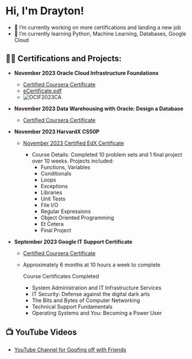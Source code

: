 <h1>Hi, I'm Drayton! </h1>

- 🔭 I’m currently working on more certifications and landing a new job
- 🌱 I’m currently learning Python, Machine Learning, Databases, Google Cloud
<h2>👨‍💻 Certifications and Projects:</h2>

- <b>November 2023 Oracle Cloud Infrastructure Foundations</b>
  - [Certified Coursera Certificate](https://coursera.org/share/7c11c1c1133dab161765a6b285a39f26)
  - [eCertificate.pdf](https://github.com/draytonhughes/draytonhughes/files/13537381/eCertificate.pdf)
  - ![OCIF2023CA](https://github.com/draytonhughes/draytonhughes/assets/145315881/0e2ad42f-b626-4a0e-9ce3-bf5cff033996)



- <b>November 2023 Data Warehousing with Oracle: Design a Database</b>
  - [Certified Coursera Certificate](https://coursera.org/share/ac4ba161ef49a33ddd911edf372f0b99)

 
- <b>November 2023 HarvardX CS50P</b>
  - [November 2023 Certified EdX Certificate](https://courses.edx.org/certificates/2179235cea3f47718ebb127a48cb797c?_gl=1*1a7pkt0*_ga*MTcyNTI1MTQ4MC4xNzAwNjI3NzE3*_ga_D3KS4KMDT0*MTcwMDYyNzcxNy4xLjEuMTcwMDYyNzc0MC4zNy4wLjA.)
      
      -  Course Details:  Completed 10 problem sets and 1 final project over 10 weeks.  Projects included:
           -  Functions, Variables
           -  Conditionals
           -  Loops
           -  Exceptions
           -  Libraries
           -  Unit Tests
           -  File I/O
           -  Regular Expressions
           -  Object Oriented Programming
           -  Et Cetera
           -  Final Project


- <b>September 2023 Google IT Support Certificate</b>
  - [Certified Coursera Certificate](https://coursera.org/share/8009ec196381929412027d15a066e989)
  - Approximately 6 months at 10 hours a week to complete
    
      Course Certificates Completed

      -  System Administration and IT Infrastructure Services
      -  IT Security: Defense against the digital dark arts
      -  The Bits and Bytes of Computer Networking
      -  Technical Support Fundamentals
      -  Operating Systems and You: Becoming a Power User




<h2>📺 YouTube Videos</h2>

- [YouTube Channel for Goofing off with Friends](https://www.youtube.com/@DraytonHughes)


